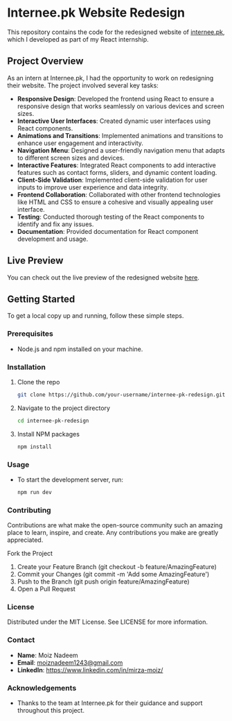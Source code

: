 # Internee.pk Website Redesign

This repository contains the code for the redesigned website of [internee.pk](https://internee.pk), which I developed as part of my React internship.

## Project Overview

As an intern at Internee.pk, I had the opportunity to work on redesigning their website. The project involved several key tasks:

- **Responsive Design**: Developed the frontend using React to ensure a responsive design that works seamlessly on various devices and screen sizes.
- **Interactive User Interfaces**: Created dynamic user interfaces using React components.
- **Animations and Transitions**: Implemented animations and transitions to enhance user engagement and interactivity.
- **Navigation Menu**: Designed a user-friendly navigation menu that adapts to different screen sizes and devices.
- **Interactive Features**: Integrated React components to add interactive features such as contact forms, sliders, and dynamic content loading.
- **Client-Side Validation**: Implemented client-side validation for user inputs to improve user experience and data integrity.
- **Frontend Collaboration**: Collaborated with other frontend technologies like HTML and CSS to ensure a cohesive and visually appealing user interface.
- **Testing**: Conducted thorough testing of the React components to identify and fix any issues.
- **Documentation**: Provided documentation for React component development and usage.

## Live Preview

You can check out the live preview of the redesigned website [here](https://internee-pk-two.vercel.app/).

## Getting Started

To get a local copy up and running, follow these simple steps.

### Prerequisites

- Node.js and npm installed on your machine.

### Installation

1. Clone the repo
   ```sh
   git clone https://github.com/your-username/internee-pk-redesign.git
2. Navigate to the project directory
   ```sh
   cd internee-pk-redesign
3. Install NPM packages
   ```sh
   npm install

### Usage
- To start the development server, run:
   ```sh
   npm run dev

### Contributing
Contributions are what make the open-source community such an amazing place to learn, inspire, and create. Any contributions you make are greatly appreciated.

Fork the Project
1. Create your Feature Branch (git checkout -b feature/AmazingFeature)
2. Commit your Changes (git commit -m 'Add some AmazingFeature')
3. Push to the Branch (git push origin feature/AmazingFeature)
4. Open a Pull Request

### License
Distributed under the MIT License. See LICENSE for more information.

### Contact
- **Name**: Moiz Nadeem
- **Email**: moiznadeem1243@gmail.com
- **LinkedIn**: https://www.linkedin.com/in/mirza-moiz/

### Acknowledgements
- Thanks to the team at Internee.pk for their guidance and support throughout this project.
